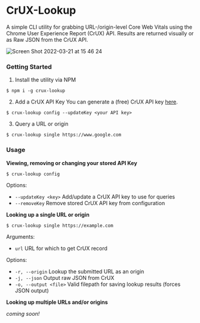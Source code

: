 # CrUX-Lookup

A simple CLI utility for grabbing URL-/origin-level Core Web Vitals using the Chrome User Experience Report (CrUX) API. Results are returned visually or as Raw JSON from the CrUX API.

![Screen Shot 2022-03-21 at 15 46 24](https://user-images.githubusercontent.com/16639987/159352096-0abe7382-9ad6-453e-af1a-5f0dac0ca7cd.png)

### Getting Started

1. Install the utility via NPM

```shell
$ npm i -g crux-lookup
```

2. Add a CrUX API Key
   You can generate a (free) CrUX API key [here](https://developers.google.com/web/tools/chrome-user-experience-report/api/guides/getting-started).

```shell
$ crux-lookup config --updateKey <your API key>
```

3. Query a URL or origin

```shell
$ crux-lookup single https://www.google.com
```

### Usage

**Viewing, removing or changing your stored API Key**

```shell
$ crux-lookup config
```

Options:

- `--updateKey <key>` Add/update a CrUX API key to use for queries
- `--removeKey` Remove stored CrUX API key from configuration

**Looking up a single URL or origin**

```shell
$ crux-lookup single https://example.com
```

Arguments:

- `url` URL for which to get CrUX record

Options:

- `-r, --origin` Lookup the submitted URL as an origin
- `-j, --json` Output raw JSON from CrUX
- `-o, --output <file>` Valid filepath for saving lookup results (forces JSON output)

**Looking up multiple URLs and/or origins**

_coming soon!_
